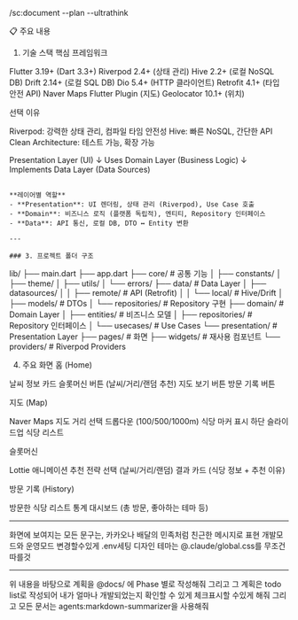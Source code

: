 /sc:document --plan --ultrathink

📋 주요 내용
1. 기술 스택
핵심 프레임워크

Flutter 3.19+ (Dart 3.3+)
Riverpod 2.4+ (상태 관리)
Hive 2.2+ (로컬 NoSQL DB)
Drift 2.14+ (로컬 SQL DB)
Dio 5.4+ (HTTP 클라이언트)
Retrofit 4.1+ (타입 안전 API)
Naver Maps Flutter Plugin (지도)
Geolocator 10.1+ (위치)

선택 이유

Riverpod: 강력한 상태 관리, 컴파일 타임 안전성
Hive: 빠른 NoSQL, 간단한 API
Clean Architecture: 테스트 가능, 확장 가능


Presentation Layer (UI)
  ↓ Uses
Domain Layer (Business Logic)
  ↓ Implements
Data Layer (Data Sources)
```

**레이어별 역할**
- **Presentation**: UI 렌더링, 상태 관리 (Riverpod), Use Case 호출
- **Domain**: 비즈니스 로직 (플랫폼 독립적), 엔티티, Repository 인터페이스
- **Data**: API 통신, 로컬 DB, DTO ↔ Entity 변환

---

### 3. 프로젝트 폴더 구조
```
lib/
├── main.dart
├── app.dart
├── core/                     # 공통 기능
│   ├── constants/
│   ├── theme/
│   ├── utils/
│   └── errors/
├── data/                     # Data Layer
│   ├── datasources/
│   │   ├── remote/          # API (Retrofit)
│   │   └── local/           # Hive/Drift
│   ├── models/              # DTOs
│   └── repositories/        # Repository 구현
├── domain/                   # Domain Layer
│   ├── entities/            # 비즈니스 모델
│   ├── repositories/        # Repository 인터페이스
│   └── usecases/            # Use Cases
└── presentation/             # Presentation Layer
    ├── pages/               # 화면
    ├── widgets/             # 재사용 컴포넌트
    └── providers/           # Riverpod Providers


4. 주요 화면
홈 (Home)

날씨 정보 카드
슬롯머신 버튼 (날씨/거리/랜덤 추천)
지도 보기 버튼
방문 기록 버튼

지도 (Map)

Naver Maps 지도
거리 선택 드롭다운 (100/500/1000m)
식당 마커 표시
하단 슬라이드업 식당 리스트

슬롯머신

Lottie 애니메이션
추천 전략 선택 (날씨/거리/랜덤)
결과 카드 (식당 정보 + 추천 이유)

방문 기록 (History)

방문한 식당 리스트
통계 대시보드 (총 방문, 좋아하는 테마 등)

---
화면에 보여지는 모든 문구는, 카카오나 배달의 민족처럼 친근한 메시지로 표현
개발모드와 운영모드 변경할수있게 .env세팅
디자인 테마는 @.claude/global.css를 무조건 따를것

---
위 내용을 바탕으로 계획을 @docs/ 에 Phase 별로 작성해줘 그리고 그 계획은 todo list로 작성되어 내가 얼마나 개발되었는지 확인할 수 있게 체크표시할 수있게 해줘
그리고 모든 문서는 agents:markdown-summarizer을 사용해줘